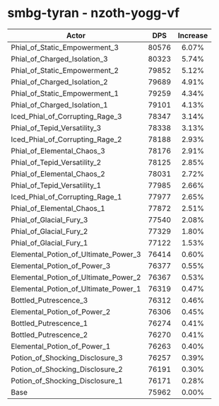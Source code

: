# smbg-tyran - nzoth-yogg-vf
| Actor | DPS | Increase |
|---|:---:|:---:|
|Phial_of_Static_Empowerment_3|80576|6.07%|
|Phial_of_Charged_Isolation_3|80323|5.74%|
|Phial_of_Static_Empowerment_2|79852|5.12%|
|Phial_of_Charged_Isolation_2|79689|4.91%|
|Phial_of_Static_Empowerment_1|79259|4.34%|
|Phial_of_Charged_Isolation_1|79101|4.13%|
|Iced_Phial_of_Corrupting_Rage_3|78347|3.14%|
|Phial_of_Tepid_Versatility_3|78338|3.13%|
|Iced_Phial_of_Corrupting_Rage_2|78188|2.93%|
|Phial_of_Elemental_Chaos_3|78176|2.91%|
|Phial_of_Tepid_Versatility_2|78125|2.85%|
|Phial_of_Elemental_Chaos_2|78031|2.72%|
|Phial_of_Tepid_Versatility_1|77985|2.66%|
|Iced_Phial_of_Corrupting_Rage_1|77977|2.65%|
|Phial_of_Elemental_Chaos_1|77872|2.51%|
|Phial_of_Glacial_Fury_3|77540|2.08%|
|Phial_of_Glacial_Fury_2|77329|1.80%|
|Phial_of_Glacial_Fury_1|77122|1.53%|
|Elemental_Potion_of_Ultimate_Power_3|76414|0.60%|
|Elemental_Potion_of_Power_3|76377|0.55%|
|Elemental_Potion_of_Ultimate_Power_2|76367|0.53%|
|Elemental_Potion_of_Ultimate_Power_1|76319|0.47%|
|Bottled_Putrescence_3|76312|0.46%|
|Elemental_Potion_of_Power_2|76306|0.45%|
|Bottled_Putrescence_1|76274|0.41%|
|Bottled_Putrescence_2|76270|0.41%|
|Elemental_Potion_of_Power_1|76263|0.40%|
|Potion_of_Shocking_Disclosure_3|76257|0.39%|
|Potion_of_Shocking_Disclosure_2|76191|0.30%|
|Potion_of_Shocking_Disclosure_1|76171|0.28%|
|Base|75962|0.00%|
